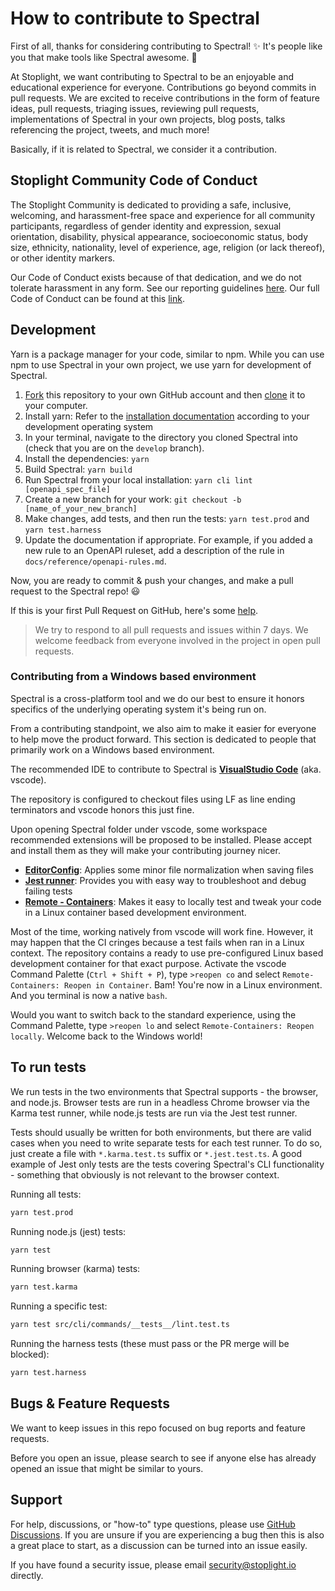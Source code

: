 # How to contribute to Spectral

First of all, thanks for considering contributing to Spectral! ✨ It's people like you that make tools like Spectral awesome. 💖

At Stoplight, we want contributing to Spectral to be an enjoyable and educational experience for everyone. Contributions go beyond commits in pull requests. We are excited to receive contributions in the form of feature ideas, pull requests, triaging issues, reviewing pull requests, implementations of Spectral in your own projects, blog posts, talks referencing the project, tweets, and much more!

Basically, if it is related to Spectral, we consider it a contribution.

## Stoplight Community Code of Conduct

The Stoplight Community is dedicated to providing a safe, inclusive, welcoming, and harassment-free space and experience for all community participants, regardless of gender identity and expression, sexual orientation, disability, physical appearance, socioeconomic status, body size, ethnicity, nationality, level of experience, age, religion (or lack thereof), or other identity markers.

Our Code of Conduct exists because of that dedication, and we do not tolerate harassment in any form. See our reporting guidelines [here](https://github.com/stoplightio/code-of-conduct/blob/master/incident-reporting.md). Our full Code of Conduct can be found at this [link](https://github.com/stoplightio/code-of-conduct/blob/master/long-form-code-of-conduct.md#long-form-code-of-conduct).

## Development

Yarn is a package manager for your code, similar to npm. While you can use npm to use Spectral in your own project, we use yarn for development of Spectral.

1. [Fork](https://help.github.com/articles/fork-a-repo/) this repository to your own GitHub account and then [clone](https://help.github.com/articles/cloning-a-repository/) it to your computer.
2. Install yarn: Refer to the [installation documentation](https://classic.yarnpkg.com/en/docs/install/) according to your development operating system
3. In your terminal, navigate to the directory you cloned Spectral into (check that you are on the `develop` branch).
4. Install the dependencies: `yarn`
5. Build Spectral: `yarn build`
6. Run Spectral from your local installation: `yarn cli lint [openapi_spec_file]`
7. Create a new branch for your work: `git checkout -b [name_of_your_new_branch]`
8. Make changes, add tests, and then run the tests: `yarn test.prod` and `yarn test.harness`
9. Update the documentation if appropriate. For example, if you added a new rule to an OpenAPI ruleset,
add a description of the rule in `docs/reference/openapi-rules.md`.

Now, you are ready to commit & push your changes, and make a pull request to the Spectral repo! 😃

If this is your first Pull Request on GitHub, here's some [help](https://egghead.io/lessons/javascript-how-to-create-a-pull-request-on-github).

> We try to respond to all pull requests and issues within 7 days. We welcome feedback from everyone involved in the project in open pull requests.

### Contributing from a Windows based environment

Spectral is a cross-platform tool and we do our best to ensure it honors specifics
of the underlying operating system it's being run on.

From a contributing standpoint, we also aim to make it easier for everyone to help
move the product forward. This section is dedicated to people that primarily work
on a Windows based environment.

The recommended IDE to contribute to Spectral is **[VisualStudio Code](https://code.visualstudio.com/)** (aka. vscode).

The repository is configured to checkout files using LF as line ending terminators and vscode honors this just fine.

Upon opening Spectral folder under vscode, some workspace recommended extensions will be proposed to be installed.
Please accept and install them as they will make your contributing journey nicer.

- **[EditorConfig](https://marketplace.visualstudio.com/items?itemName=EditorConfig.EditorConfig)**: Applies some minor file normalization when saving files
- **[Jest runner](https://marketplace.visualstudio.com/items?itemName=firsttris.vscode-jest-runner)**: Provides you with easy way to troubleshoot and debug failing tests
- **[Remote - Containers](https://marketplace.visualstudio.com/items?itemName=ms-vscode-remote.remote-containers)**: Makes it easy to locally test and tweak your code in a Linux container based development environment.

Most of the time, working natively from vscode will work fine. However, it may happen that the CI cringes because a test fails when ran in a Linux context. The repository contains a ready to use pre-configured Linux based development container for that exact purpose. Activate the vscode Command Palette (`Ctrl + Shift + P`), type `>reopen co` and select `Remote-Containers: Reopen in Container`. Bam! You're now in a Linux environment. And you terminal is now a native `bash`.

Would you want to switch back to the standard experience, using the Command Palette, type `>reopen lo` and select `Remote-Containers: Reopen locally`. Welcome back to the Windows world!

## To run tests

We run tests in the two environments that Spectral supports - the browser, and node.js. Browser tests are run in a headless Chrome browser via the Karma test runner, while node.js tests are run via the Jest test runner.

Tests should usually be written for both environments, but there are valid cases when you need to write separate tests for each test runner. To do so, just create a file with `*.karma.test.ts` suffix or `*.jest.test.ts`. A good example of Jest only tests are the tests covering Spectral's CLI functionality - something that obviously is not relevant to the browser context.

Running all tests:

```bash
yarn test.prod
```

Running node.js (jest) tests:

```bash
yarn test
```

Running browser (karma) tests:

```bash
yarn test.karma
```

Running a specific test:

```bash
yarn test src/cli/commands/__tests__/lint.test.ts
```

Running the harness tests (these must pass or the PR merge will be blocked):

```bash
yarn test.harness
```

## Bugs & Feature Requests

We want to keep issues in this repo focused on bug reports and feature requests.

Before you open an issue, please search to see if anyone else has already opened an issue that might be similar to yours.

## Support

For help, discussions, or "how-to" type questions, please use [GitHub Discussions](https://github.com/stoplightio/spectral/discussions). If you are unsure if you are experiencing a bug then this is also a great place to start, as a discussion can be turned into an issue easily.

If you have found a security issue, please email [security@stoplight.io](mailto:security@stoplight.io) directly.

